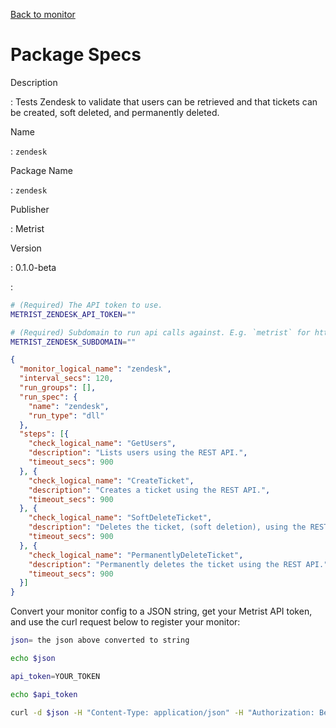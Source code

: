 [Back to monitor](zendesk.md)

# Package Specs

Description

: Tests Zendesk to validate that users can be retrieved and that tickets can be created, soft deleted, and permanently deleted.

Name

: `zendesk`

Package Name

: `zendesk`

Publisher

: Metrist

Version

: 0.1.0-beta

: &nbsp;


<!--@include: /parts/_3.md-->


```sh
# (Required) The API token to use.
METRIST_ZENDESK_API_TOKEN=""

# (Required) Subdomain to run api calls against. E.g. `metrist` for https://metrist.zendesk.com/api
METRIST_ZENDESK_SUBDOMAIN=""
```

<!--@include: /parts/tips_env-vars.md -->


<!--@include: /parts/_4.md-->


```json
{
  "monitor_logical_name": "zendesk",
  "interval_secs": 120,
  "run_groups": [],
  "run_spec": {
    "name": "zendesk",
    "run_type": "dll"
  },
  "steps": [{
    "check_logical_name": "GetUsers",
    "description": "Lists users using the REST API.",
    "timeout_secs": 900
  }, {
    "check_logical_name": "CreateTicket",
    "description": "Creates a ticket using the REST API.",
    "timeout_secs": 900
  }, {
    "check_logical_name": "SoftDeleteTicket",
    "description": "Deletes the ticket, (soft deletion), using the REST API.",
    "timeout_secs": 900
  }, {
    "check_logical_name": "PermanentlyDeleteTicket",
    "description": "Permanently deletes the ticket using the REST API.",
    "timeout_secs": 900
  }]
}
```




Convert your monitor config to a JSON string, get your Metrist API token, and use the curl request below to register your monitor:

```sh
json= the json above converted to string

echo $json

api_token=YOUR_TOKEN

echo $api_token

curl -d $json -H "Content-Type: application/json" -H "Authorization: Bearer $api_token" 'https://app.metrist.io/api/v0/monitor-config'

```

<!--@include: /parts/tips_api.md-->


<!--@include: /parts/_5.md-->


<!--@include: /parts/result.md-->